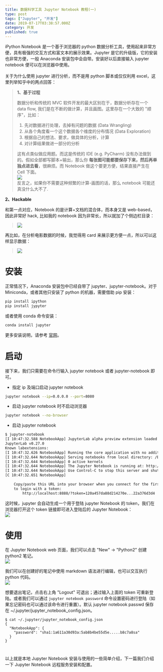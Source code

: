 ```yaml
---
title: 数据科学工具 Jupyter Notebook 教程(一)
type: post
tags: ["Jupyter", "开发"]
date: 2019-07-17T03:38:57.000Z
category: 开发
published: true
---
```


iPython Notebook 是一个基于浏览器的 python 数据分析工具，使用起来非常方便，具有极强的交互方式和富文本的展示效果。Jupyter 是它的升级版，它的安装也非常方便，一般 Anaconda 安装包中会自带。安装好以后直接输入 jupyter notebook 便可以在浏览器中使用。<br />
<br />关于为什么使用 jupyter 进行分析，而不是用 python 脚本或仅仅利用 excel，这里列举知乎中的两点回答：<br />

> **1、基于过程**
> 
> 
> 数据分析和传统的 MVC 软件开发的最大区别在于，数据分析存在一个 data flow, 我们是在不断的做计算，并且画图。这里存在一个大致的 "顺序"，比如：
> 
> 1. 先对数据进行处理，去掉有问题的数据 (Data Wrangling)
> 1. 从各个角度看一个这个数据各个维度的分布情况 (Data Exploration)
> 1. 根据自己的想法、要求，做具体的分析，计算
> 1. 对计算结果做进一部分的分析<br />
> 
> 这有点类似做应用题。而这是传统的 IDE (e.g. PyCharm) 没有办法做到的。假如全部都写脚本+输出，那么你 **每张图可能都要保存下来，然后再单独点进去看**，很麻烦。而 Notebook 做这个要更方便，结果直接产生在 Cell 下面。<br />
![](https://qiniu.bioinit.com/yuque/0/2019/jpeg/126032/1563349363620-ffefa127-e6f7-49a3-ad26-87a50d6161df.jpeg#align=left&display=inline&height=437&originHeight=437&originWidth=656&size=0&status=done&width=656)<br />
反言之，如果你不需要这种频繁的计算-画图的话，那么 notebook 可能还真没什么大不了.

**2、Hackable**


和第一点对应，Notebook 的是计算+文档的混合体，而本身又是 web-based，因此非常好 hack, 比如我的 notebook 因为非常长，所以就加了个侧边栏目录：
> ![](https://qiniu.bioinit.com/yuque/0/2019/jpeg/126032/1563349415635-8a354789-7303-4b76-9a79-5deb0ac006b4.jpeg#align=left&display=inline&height=783&originHeight=783&originWidth=502&size=0&status=done&width=502)


再比如，在分析电影数据的时候，我觉得用 card 来展示更方便一点，所以可以这样显示数据：
> ![](https://qiniu.bioinit.com/yuque/0/2019/jpeg/126032/1563349446691-7c04adc4-2f8e-45d7-88ff-89f23ad37c5a.jpeg#align=left&display=inline&height=429&originHeight=429&originWidth=805&size=0&status=done&width=805)



<a name="I7DKO"></a>
# 安装

正常情况下，Anaconda 安装包中已经自带了 jupyter、jupyter-notebook。对于 Miniconda，或者其他只安装了 python 的机器，需要借助 pip 安装：
```bash
pip install ipython
pip install jypyter
```

或者使用 conda 命令安装：
```bash
conda install jupyter
```

更多安装说明，请参考 [官网](http://jupyter.org/install.html)。


<a name="UJFsH"></a>
# 启动

接下来，我们只需要在命令行输入 jupyter notebook 或者 jupyter-notebook 即可。

- 指定 ip 及端口启动 jupyter notebook
```bash
jupyter notebook --ip=0.0.0.0 --port=8080
```

- 启动 jupyter notebook 时不启动浏览器
```bash
jupyter notebook --no-browser
```

- 启动 jupyter notebook
```bash
$ jupyter-notebook 
[I 10:47:32.588 NotebookApp] JupyterLab alpha preview extension loaded from /Bio/Bioinfo/Pipeline/SoftWare/Python/Anaconda2.5/lib/python2.7/site-packages/jupyterlab
JupyterLab v0.27.0
Known labextensions:
[I 10:47:32.626 NotebookApp] Running the core application with no additional extensions or settings
[I 10:47:32.644 NotebookApp] Serving notebooks from local directory: /Bio/home/bi.shenwy/pythonTrain
[I 10:47:32.644 NotebookApp] 0 active kernels 
[I 10:47:32.644 NotebookApp] The Jupyter Notebook is running at: http://localhost:8888/?token=120a457da88d214270e...22a376d3d4
[I 10:47:32.644 NotebookApp] Use Control-C to stop this server and shut down all kernels (twice to skip confirmation).
[C 10:47:32.651 NotebookApp] 
    
    Copy/paste this URL into your browser when you connect for the first time,
    to login with a token:
        http://localhost:8888/?token=120a457da88d214270e...22a376d3d4
```

这时候，jupyter 会自动生成一个用于登陆 jupyter Notebook 的 token，我们在浏览器打开这个 token 链接即可进入登陆后的 Jupyter Notebook：<br />![](https://qiniu.bioinit.com/yuque/0/2019/png/126032/1563350481111-cf547695-a543-48db-ae24-99be9d1e22ba.png#align=left&display=inline&height=342&originHeight=342&originWidth=807&size=0&status=done&width=807)



<a name="W6UZJ"></a>
# 使用

在 Jupyter Notebook web 页面，我们可以点击 "New" → "Python2" 创建 python2 笔记。<br />![](https://qiniu.bioinit.com/yuque/0/2019/png/126032/1563350203434-e78b0a11-ea24-4634-ab10-29ccd5851a87.png#align=left&display=inline&height=342&originHeight=342&originWidth=807&size=0&status=done&width=807)


我们可以在创建好的笔记中使用 markdown 语法进行编辑，也可以交互执行 python 代码。<br />![](https://qiniu.bioinit.com/yuque/0/2019/png/126032/1563350417528-a1f23c74-5cc1-4c0d-9b01-db095db048f2.png#align=left&display=inline&height=356&originHeight=356&originWidth=806&size=0&status=done&width=806)

想要退出笔记，点击右上角 "Logout" 可退出；通过输入上面的 token 可重新登陆。或者我们可以通过 `jupyter notebook password` 命令设置密码进行登陆（如果忘记密码也可以通过该命令进行重置）。默认 jupyter notebook passwd 保存在 ~/.jupyter/jupyter_notebook_config.json。
```
$ cat ~/.jupyter/jupyter_notebook_config.json
{
  "NotebookApp": {
    "password": "sha1:1a611a30d93a:5ab8b4be55d5e.....b8c7a8sa"
  }
}
```
<a name="AbsTq"></a>
# 
以上就是本地 Jupyter Notebook 安装与使用的一些简单介绍，下一篇我们介绍一下 Jupyter Notebook 远程服务安装和配置。

